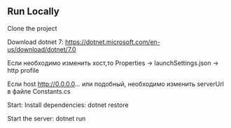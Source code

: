 ## Run Locally

Clone the project

Download dotnet 7: https://dotnet.microsoft.com/en-us/download/dotnet/7.0

Если необходимо изменить хост,то Properties -> launchSettings.json -> http profile

Если host http://0.0.0.0... или подобный, необходимо изменить serverUrl в файле Constants.cs



Start:
Install dependencies:
  dotnet restore

Start the server:
  dotnet run

